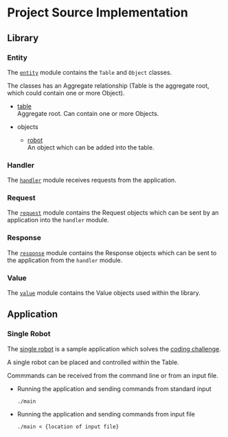 # Project Source Implementation

## Library

### Entity

The [`entity`](lib/entity/) module contains the `Table` and `Object` classes.

The classes has an Aggregate relationship (Table is the aggregate root, which could contain one or more Object).  
* [table](lib/entity/table.h)  
  Aggregate root. Can contain one or more Objects.
  
* objects
  * [robot](lib/entity/robot_object.h)  
  An object which can be added into the table.

### Handler

The [`handler`](lib/handler/) module receives requests from the application.

### Request

The [`request`](lib/request/) module contains the Request objects which can be sent by an application into the `handler` module.

### Response

The [`response`](lib/response/) module contains the Response objects which can be sent to the application from the `handler` module.

### Value

The [`value`](lib/value/) module contains the Value objects used within the library.

## Application

### Single Robot

The [single robot](apps/single.cc) is a sample application which solves the [coding challenge](../README.md#challenge).

A single robot can be placed and controlled within the Table.

Commmands can be received from the command line or from an input file.
* Running the application and sending commands from standard input
  ```
  ./main
  ```
* Running the application and sending commands from input file
  ```
  ./main < {location of input file}
  ```